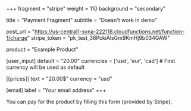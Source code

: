 +++
fragment = "stripe"
weight = 110
background = "secondary"

title = "Payment Fragment"
subtitle = "Doesn't work in demo"

post_url = "https://us-central1-syna-222118.cloudfunctions.net/function-1/charge"
stripe_token = "pk_test_36PckiAlsGm9KmHj9b034GAW"

product = "Example Product"

[user_input]
  default = "20.00"
  currencies = ['usd', 'eur', 'cad'] # First currency will be used as default

[[prices]]
  text = "20.00$"
  currency = "usd"

[email]
  label = "Your email address"
+++

You can pay for the product by filling this form (provided by Stripe).
